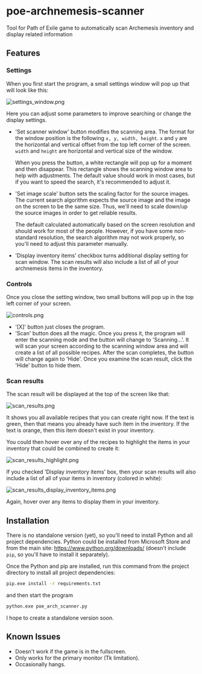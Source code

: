 # poe-archnemesis-scanner
Tool for Path of Exile game to automatically scan Archemesis inventory and display related information

## Features

### Settings

When you first start the program, a small settings window will pop up that will look like this:

![settings_window.png]()

Here you can adjust some parameters to improve searching or change the display settings.

* 'Set scanner window' button modifies the scanning area. The format for the window position is the following `x, y, width, height`. `x` and `y` are the horizontal and vertical offset from the top left corner of the screen. `width` and `height` are horizontal and vertical size of the window.

  When you press the button, a white rectangle will pop up for a moment and then disappear. This rectangle shows the scanning window area to help with adjustments. The default value should work in most cases, but if you want to speed the search, it's recommended to adjust it.
  
* 'Set image scale' button sets the scaling factor for the source images. The current search algorithm expects the source image and the image on the screen to be the same size. Thus, we'll need to scale down/up the source images in order to get reliable results.

  The default calculated automatically based on the screen resolution and should work for most of the people. However, if you have some non-standard resolution, the search algorithm may not work properly, so you'll need to adjust this parameter manually.
  
* 'Display inventory items' checkbox turns additional display setting for scan window. The scan results will also include a list of all of your archnemesis items in the inventory.

### Controls
Once you close the setting window, two small buttons will pop up in the top left corner of your screen.

![controls.png]()

* '[X]' button just closes the program.
* 'Scan' button does all the magic. Once you press it, the program will enter the scanning mode and the button will change to 'Scanning...'. It will scan your screen according to the scanning window area and will create a list of all possible recipes. After the scan completes, the button will change again to 'Hide'. Once you examine the scan result, click the 'Hide' button to hide them.

### Scan results
The scan result will be displayed at the top of the screen like that:

![scan_results.png]()

It shows you all available recipes that you can create right now. If the text is green, then that means you already have such item in the inventory. If the text is orange, then this item doesn't exist in your inventory.

You could then hover over any of the recipes to highlight the items in your inventory that could be combined to create it:

![scan_results_highlight.png]()

If you checked 'Display inventory items' box, then your scan results will also include a list of all of your items in inventory (colored in white):

![scan_results_display_inventory_items.png]()

Again, hover over any items to display them in your inventory.

## Installation

There is no standalone version (yet), so you'll need to install Python and all project dependencies. Python could be installed from Microsoft Store and from the main site: https://www.python.org/downloads/ (doesn't include `pip`, so you'll have to install it separately).

Once the Python and pip are installed, run this command from the project directory to install all project dependencies:

```cmd
pip.exe install -r requirements.txt
```

and then start the program

```cmd
python.exe poe_arch_scanner.py
```

I hope to create a standalone version soon.

## Known Issues

* Doesn't work if the game is in the fullscreen.
* Only works for the primary monitor (Tk limitation).
* Occasionally hangs.
